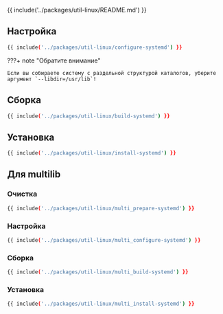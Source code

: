 {{ include('../packages/util-linux/README.md') }}

## Настройка

```bash 
{{ include('../packages/util-linux/configure-systemd') }}
```

???+ note "Обратите внимание"

    Если вы собираете систему с раздельной структурой каталогов, уберите аргумент `--libdir=/usr/lib`!

## Сборка

```bash 
{{ include('../packages/util-linux/build-systemd') }}
```

## Установка

```bash 
{{ include('../packages/util-linux/install-systemd') }}
```

## Для multilib

### Очистка

```bash 
{{ include('../packages/util-linux/multi_prepare-systemd') }}
```

### Настройка

```bash 
{{ include('../packages/util-linux/multi_configure-systemd') }}
```

### Сборка

```bash 
{{ include('../packages/util-linux/multi_build-systemd') }}
```

### Установка

```bash 
{{ include('../packages/util-linux/multi_install-systemd') }}
```

